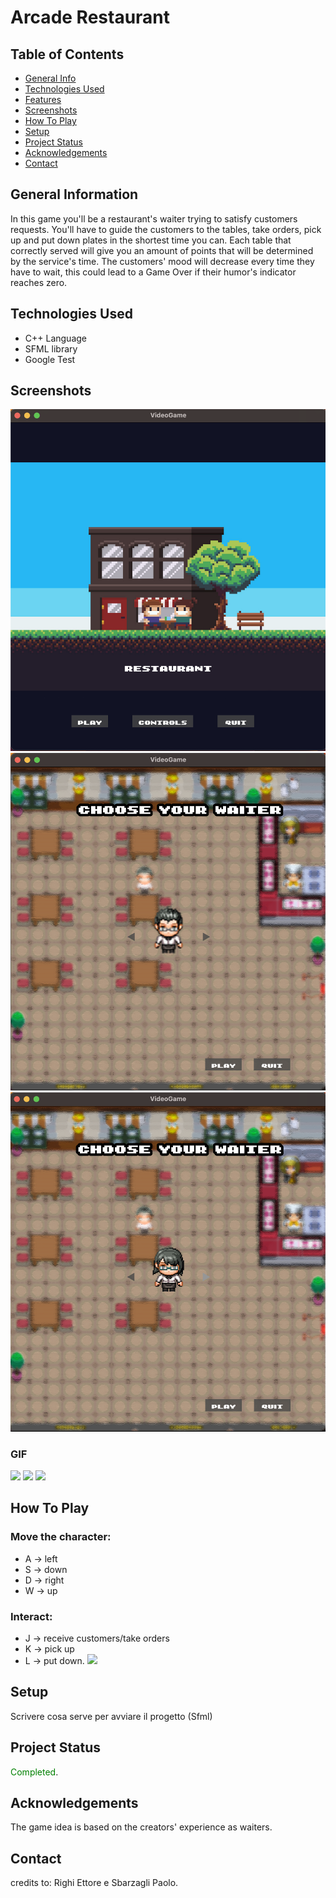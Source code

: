 # Arcade Restaurant

## Table of Contents
* [General Info](#general-information)
* [Technologies Used](#technologies-used)
* [Features](#features)
* [Screenshots](#screenshots)
* [How To Play](#how-to-play)
* [Setup](#setup)
* [Project Status](#project-status)
* [Acknowledgements](#acknowledgements)
* [Contact](#contact)

## General Information
In this game you'll be a restaurant's waiter trying to satisfy customers requests.
You'll have to guide the customers to the tables, take orders, pick up and put down plates in the shortest time you can.
Each table that correctly served will give you an amount of points that will be determined by the service's time.
The customers' mood will decrease every time they have to wait, this could lead to a Game Over if their humor's indicator reaches zero.

## Technologies Used
- C++ Language
- SFML library
- Google Test

## Screenshots

![plot](./imgReadme/MainMenu.png)
![](https://github.com/Paba11/Videogioco/blob/main/img%20readme/MaleWaiter.png)
![](https://github.com/Paba11/Videogioco/blob/main/img%20readme/FemaleWaiter.png)

### GIF

![](https://github.com/Paba11/Videogioco/blob/main/img%20readme/CustomersToTable.gif)
![](https://github.com/Paba11/Videogioco/blob/main/img%20readme/CookingChef.gif)
![](https://github.com/Paba11/Videogioco/blob/main/img%20readme/LeavingCustomers.gif)
## How To Play
### Move the character: 
- A -> left 
- S -> down 
- D -> right 
- W -> up
### Interact: 
- J -> receive customers/take orders
- K -> pick up
- L -> put down.
![](imgReadme/HowTo.png)

## Setup
Scrivere cosa serve per avviare il progetto (Sfml)

## Project Status
<span style="color:green">Completed</span>.

## Acknowledgements
The game idea is based on the creators' experience as waiters.

## Contact
credits to: Righi Ettore e Sbarzagli Paolo.
